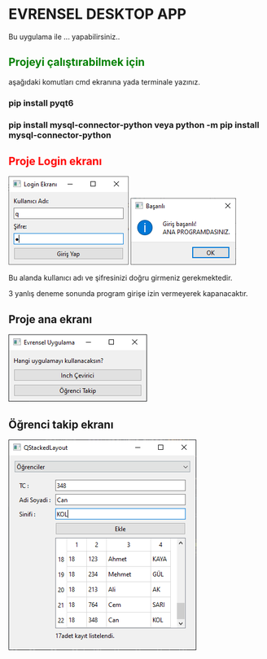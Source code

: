 # EVRENSEL DESKTOP APP
Bu uygulama ile ... yapabilirsiniz..
<font color="green"> 
## Projeyi çalıştırabilmek için 
</font>
aşağıdaki komutları cmd ekranına yada terminale yazınız.

### pip install pyqt6
### pip install mysql-connector-python veya python -m pip install mysql-connector-python

<font color="red"> 

## Proje Login ekranı
</font>

![login screen](projeResimleri/login.PNG)
![login message](projeResimleri/mesaj.PNG)
<p>Bu alanda kullanıcı adı ve şifresinizi doğru girmeniz gerekmektedir.</p>
<p>3 yanlış deneme sonunda program girişe izin vermeyerek kapanacaktır.</p>

<h2>Proje ana ekranı</h2>

![](projeResimleri/anaekran.PNG)

<h2>Öğrenci takip ekranı</h2>

![](projeResimleri/ogrenciTakip1.PNG)
